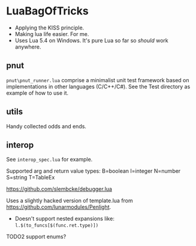 # LuaBagOfTricks

- Applying the KISS principle.
- Making lua life easier. For me.
- Uses Lua 5.4 on Windows. It's pure Lua so far so *should* work anywhere.

## pnut
`pnut\pnut_runner.lua` comprise a minimalist unit test framework based on implementations in other languages (C/C++/C#).
See the Test directory as example of how to use it.

## utils
Handy collected odds and ends.



## interop

See `interop_spec.lua` for example.

Supported arg and return value types: B=boolean I=integer N=number S=string T=TableEx


https://github.com/slembcke/debugger.lua

Uses a slightly hacked version of template.lua from https://github.com/lunarmodules/Penlight.
- Doesn't support nested expansions like:
`l.$(to_funcs[$(func.ret.type)])`


TODO2 support enums?
